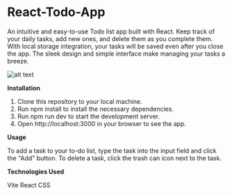 # React-Todo-App
An intuitive and easy-to-use Todo list app built with React. Keep track of your daily tasks, add new ones, and delete them as you complete them. With local storage integration, your tasks will be saved even after you close the app. The sleek design and simple interface make managing your tasks a breeze.

![alt text](https://previews-te.wetransfer.net/file/wetransfer/p1ot/a9cf5fb517223293fe57491d8c74d89120230410172933/hl-24615769767?width=512&height=512&source=storm&origin=transfer-free&url=https%3A%2F%2Fstorm-eu-west-1.wetransfer.net%2Ffiles%2FeyJfcmFpbHMiOnsibWVzc2FnZSI6IkJBaHNLd2liMU9lNkJRQT0iLCJleHAiOm51bGwsInB1ciI6ImludGVybmFsX2ZpbGVfZG93bmxvYWQifX0--50aebce5accbb86e8517bba64a58635fc73ffc553d004026371d2812eb12ebef%3Ftoken%3DeyJhbGciOiJIUzI1NiJ9.eyJzdG9ybS5zZmUiOiJleUpmY21GcGJITWlPbnNpYldWemMyRm5aU0k2SWtKQmFITkxkMmxpTVU5bE5rSlJRVDBpTENKbGVIQWlPbTUxYkd3c0luQjFjaUk2SW1sdWRHVnlibUZzWDJacGJHVmZaRzkzYm14dllXUWlmWDAtLTUwYWViY2U1YWNjYmI4NmU4NTE3YmJhNjRhNTg2MzVmYzczZmZjNTUzZDAwNDAyNjM3MWQyODEyZWIxMmViZWYiLCJleHAiOjE2ODExNTE0ODcsImlhdCI6MTY4MTE0Nzg4Nywia2lkIjoiV1V0eCJ9.GOLHjA3SGz4Ko1mY2XD37-CHF5K0t1qV2cBmh5Qz8RQ&s=15afd4ff3e12a2b671c35397cb0499d7ae0ac980&Expires=1681151487&Signature=fubCbHE440Ft8d85-pL6QDmhKUCtQc9LOKIosJock-3A7MqQ94zxVM3APZOy9Cl95spg~SMgKHrZPFv5Rpo9BUg2eUFvBGhWP9BfxkRvGpDNshk8Pt4diB9gFhk7vAMMDIc0B8fJ8tUWKCy9vlhzDpjSGlftkdO37ju8JbbpaWJAp-esbZXtW18FuhymEi7YN3KqOkUbUMW-jlfcfEjeKyOISdaHi9dOZ-khCo-jXySUfnioqHpIf98F7LvcLmiuuReGWXsFDa8j3~pKGDL1Q0RYii~glm4AfceO8kzV~Erggbi4LUgZNrWQOfThgkfKldIJdoyuBdcYkNVFEDdJOA__&Key-Pair-Id=APKAIRLQFERKGUWFG7GQ)

**Installation**

1. Clone this repository to your local machine.
2. Run npm install to install the necessary dependencies.
3. Run npm run dev to start the development server.
4. Open http://localhost:3000 in your browser to see the app.

**Usage**

To add a task to your to-do list, type the task into the input field and click the "Add" button. To delete a task, click the trash can icon next to the task.

**Technologies Used** 

Vite
React
CSS
